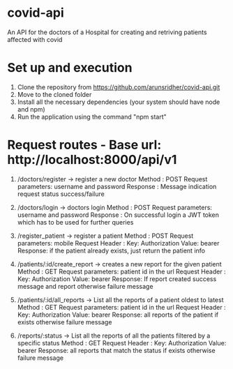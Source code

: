 # covid-api
An API for the doctors of a Hospital for creating and retriving patients affected with covid

# Set up and execution

1. Clone the repository from https://github.com/arunsridher/covid-api.git
2. Move to the cloned folder
3. Install all the necessary dependencies (your system should have node and npm)
4. Run the application using the command "npm start"

# Request routes - Base url: http://localhost:8000/api/v1

1. /doctors/register -> register a new doctor
  Method : POST
  Request parameters: username and password
  Response : Message indication request status success/failure

2. /doctors/login -> doctors login
  Method : POST
  Request parameters: username and password
  Response : On successful login a JWT token which has to be used for further queries

3. /register_patient -> register a patient
  Method : POST
  Request parameters: mobile
  Request Header :    Key: Authorization    Value: bearer <token>
  Response: if the patient already exists, just return the patient info

4. /patients/:id/create_report -> creates a new report for the given patient
  Method : GET
  Request parameters: patient id in the url
  Request Header :    Key: Authorization    Value: bearer <token>
  Response: If report created success message and report otherwise failure message

5. /patients/:id/all_reports → List all the reports of a patient oldest to latest
  Method : GET
  Request parameters: patient id in the url
  Request Header :    Key: Authorization    Value: bearer <token>
  Response: all reports of the patient if exists otherwise failure message

6. /reports/:status  → List all the reports of all the patients filtered by a specific status
  Method : GET
  Request Header :    Key: Authorization    Value: bearer <token>
  Response: all reports that match the status if exists otherwise failure message
  
